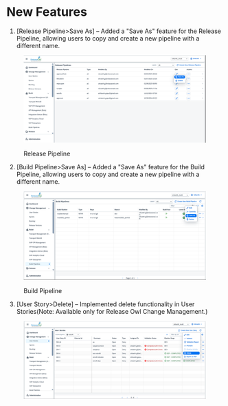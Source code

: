 # New Features

1. \[Release Pipeline>Save As] – Added a "Save As" feature for the Release Pipeline, allowing users to copy and create a new pipeline with a different name.

<figure><img src="../.gitbook/assets/image (1) (1).png" alt=""><figcaption><p>Release Pipeline</p></figcaption></figure>

2. \[Build Pipeline>Save As] – Added a "Save As" feature for the Build Pipeline, allowing users to copy and create a new pipeline with a different name.

<div data-full-width="false"><figure><img src="../.gitbook/assets/image (3).png" alt=""><figcaption><p>Build Pipeline</p></figcaption></figure></div>

3. \[User Story>Delete] – Implemented delete functionality in User Stories(Note: Available only for Release Owl Change Management.)

<figure><img src="../.gitbook/assets/userstory delete.png" alt=""><figcaption></figcaption></figure>

